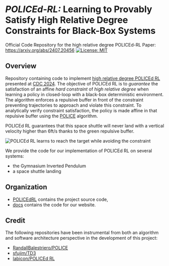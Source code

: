 # *POLICEd-RL:* Learning to Provably Satisfy High Relative Degree Constraints for Black-Box Systems
Official Code Repository for the high relative degree POLICEd-RL Paper: https://arxiv.org/abs/2407.20456
 [![License: MIT](https://img.shields.io/badge/License-MIT-yellow.svg)](https://opensource.org/licenses/MIT)

## Overview
Repository containing code to implement [high relative degree POLICEd RL](https://arxiv.org/pdf/2407.20456.pdf) presented at [CDC 2024](https://cdc2024.ieeecss.org/).
The objective of POLICEd RL is to *guarantee* the satisfaction of an affine *hard constraint* of *high relative degree*
when learning a policy in closed-loop with a black-box deterministic environment.
The algorithm enforces a repulsive buffer in front of the constraint preventing trajectories to approach and violate this constraint.
To analytically verify constraint satisfaction, the policy is made affine in that repulsive buffer using the [POLICE](https://arxiv.org/pdf/2211.01340.pdf) algorithm.

POLICEd RL guarantees that this space shuttle will never land with a vertical velocity higher than 6ft/s thanks to the green repulsive buffer.

![POLICEd RL learns to reach the target while avoiding the constraint](media/shuttle_gif.gif)


We provide the code for our implementation of POLICEd RL on several systems:
- the Gymnasium Inverted Pendulum
- a space shuttle landing






## Organization
- [POLICEdRL](POLICEdRL) contains the project source code,
- [docs](docs) contains the code for our website.



## Credit
The following repositories have been instrumental from both an algorithm and
software architecture perspective in the development of this project:
- [RandallBalestriero/POLICE](https://github.com/RandallBalestriero/POLICE)
- [sfujim/TD3](https://github.com/sfujim/TD3)
- [labicon/POLICEd RL](https://github.com/labicon/POLICEd-RL/tree/main)
